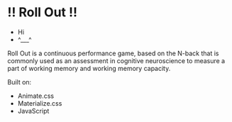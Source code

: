 # !! Roll Out !!

- Hi
-  ^___^

Roll Out is a continuous performance game, based on the N-back that is commonly used as an assessment in cognitive neuroscience to measure a part of working memory and working memory capacity.


Built on:
- Animate.css
- Materialize.css
- JavaScript



<!-- Open Items

  Index button in nav bar doesnt work
  Play again isnt perfect
  Keydown instead of click
  2P

-->
